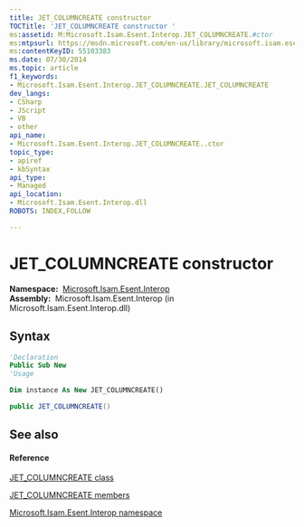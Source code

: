 ```yaml
---
title: JET_COLUMNCREATE constructor 
TOCTitle: 'JET_COLUMNCREATE constructor '
ms:assetid: M:Microsoft.Isam.Esent.Interop.JET_COLUMNCREATE.#ctor
ms:mtpsurl: https://msdn.microsoft.com/en-us/library/microsoft.isam.esent.interop.jet_columncreate.jet_columncreate(v=EXCHG.10)
ms:contentKeyID: 55103383
ms.date: 07/30/2014
ms.topic: article
f1_keywords:
- Microsoft.Isam.Esent.Interop.JET_COLUMNCREATE.JET_COLUMNCREATE
dev_langs:
- CSharp
- JScript
- VB
- other
api_name: 
- Microsoft.Isam.Esent.Interop.JET_COLUMNCREATE..ctor
topic_type: 
- apiref
- kbSyntax
api_type: 
- Managed
api_location: 
- Microsoft.Isam.Esent.Interop.dll
ROBOTS: INDEX,FOLLOW

---
```


# JET_COLUMNCREATE constructor

**Namespace:**  [Microsoft.Isam.Esent.Interop](hh596136\(v=exchg.10\).md)  
**Assembly:**  Microsoft.Isam.Esent.Interop (in Microsoft.Isam.Esent.Interop.dll)

## Syntax

``` vb
'Declaration
Public Sub New
'Usage

Dim instance As New JET_COLUMNCREATE()
```

``` csharp
public JET_COLUMNCREATE()
```

## See also

#### Reference

[JET_COLUMNCREATE class](dn335028\(v=exchg.10\).md)

[JET_COLUMNCREATE members](dn335070\(v=exchg.10\).md)

[Microsoft.Isam.Esent.Interop namespace](hh596136\(v=exchg.10\).md)

